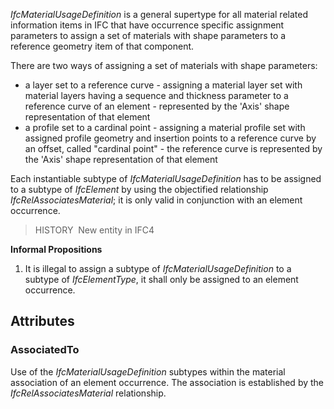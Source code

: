 _IfcMaterialUsageDefinition_ is a general supertype for all material related information items in IFC that have occurrence specific assignment parameters to assign a set of materials with shape parameters to a reference geometry item of that component.

<!-- end of short definition -->


There are two ways of assigning a set of materials with shape parameters:

* a layer set to a reference curve - assigning a material layer set with material layers having a sequence and thickness parameter to a reference curve of an element - represented by the 'Axis' shape representation of that element
* a profile set to a cardinal point - assigning a material profile set with assigned profile geometry and insertion points to a reference curve by an offset, called "cardinal point" - the reference curve is represented by the 'Axis' shape representation of that element

Each instantiable subtype of _IfcMaterialUsageDefinition_ has to be assigned to a subtype of _IfcElement_ by using the objectified relationship _IfcRelAssociatesMaterial_; it is only valid in conjunction with an element occurrence.

> HISTORY  New entity in IFC4

**Informal Propositions**

1. It is illegal to assign a subtype of _IfcMaterialUsageDefinition_ to a subtype of _IfcElementType_, it shall only be assigned to an element occurrence.

## Attributes

### AssociatedTo
Use of the _IfcMaterialUsageDefinition_ subtypes within the material association of an element occurrence. The association is established by the _IfcRelAssociatesMaterial_ relationship.
